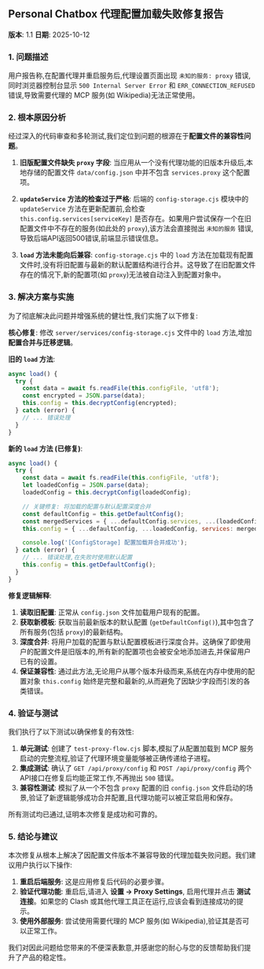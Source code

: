 ## Personal Chatbox 代理配置加载失败修复报告

**版本**: 1.1
**日期**: 2025-10-12

### 1. 问题描述

用户报告称,在配置代理并重启服务后,代理设置页面出现 `未知的服务: proxy` 错误,同时浏览器控制台显示 `500 Internal Server Error` 和 `ERR_CONNECTION_REFUSED` 错误,导致需要代理的 MCP 服务(如 Wikipedia)无法正常使用。

### 2. 根本原因分析

经过深入的代码审查和多轮测试,我们定位到问题的根源在于**配置文件的兼容性问题**。

1.  **旧版配置文件缺失 `proxy` 字段**: 当应用从一个没有代理功能的旧版本升级后,本地存储的配置文件 `data/config.json` 中并不包含 `services.proxy` 这个配置项。

2.  **`updateService` 方法的检查过于严格**: 后端的 `config-storage.cjs` 模块中的 `updateService` 方法在更新配置前,会检查 `this.config.services[serviceKey]` 是否存在。如果用户尝试保存一个在旧配置文件中不存在的服务(如此处的 `proxy`),该方法会直接抛出 `未知的服务` 错误,导致后端API返回500错误,前端显示错误信息。

3.  **`load` 方法未能向后兼容**: `config-storage.cjs` 中的 `load` 方法在加载现有配置文件时,没有将旧配置与最新的默认配置结构进行合并。这导致了在旧配置文件存在的情况下,新的配置项(如 `proxy`)无法被自动注入到配置对象中。

### 3. 解决方案与实施

为了彻底解决此问题并增强系统的健壮性,我们实施了以下修复:

**核心修复**: 修改 `server/services/config-storage.cjs` 文件中的 `load` 方法,增加**配置合并与迁移逻辑**。

**旧的 `load` 方法**:
```javascript
async load() {
  try {
    const data = await fs.readFile(this.configFile, 'utf8');
    const encrypted = JSON.parse(data);
    this.config = this.decryptConfig(encrypted);
  } catch (error) {
    // ... 错误处理
  }
}
```

**新的 `load` 方法 (已修复)**:
```javascript
async load() {
  try {
    const data = await fs.readFile(this.configFile, 'utf8');
    let loadedConfig = JSON.parse(data);
    loadedConfig = this.decryptConfig(loadedConfig);

    // 关键修复: 将加载的配置与默认配置深度合并
    const defaultConfig = this.getDefaultConfig();
    const mergedServices = { ...defaultConfig.services, ...(loadedConfig.services || {}) };
    this.config = { ...defaultConfig, ...loadedConfig, services: mergedServices };

    console.log('[ConfigStorage] 配置加载并合并成功');
  } catch (error) {
    // ... 错误处理,在失败时使用默认配置
    this.config = this.getDefaultConfig();
  }
}
```

**修复逻辑解释**:

1.  **读取旧配置**: 正常从 `config.json` 文件加载用户现有的配置。
2.  **获取新模板**: 获取当前最新版本的默认配置 (`getDefaultConfig()`),其中包含了所有服务(包括 `proxy`)的最新结构。
3.  **深度合并**: 将用户加载的配置与默认配置模板进行深度合并。这确保了即使用户的配置文件是旧版本的,所有新的配置项也会被安全地添加进去,并保留用户已有的设置。
4.  **保证兼容性**: 通过此方法,无论用户从哪个版本升级而来,系统在内存中使用的配置对象 `this.config` 始终是完整和最新的,从而避免了因缺少字段而引发的各类错误。

### 4. 验证与测试

我们执行了以下测试以确保修复的有效性:

1.  **单元测试**: 创建了 `test-proxy-flow.cjs` 脚本,模拟了从配置加载到 MCP 服务启动的完整流程,验证了代理环境变量能够被正确传递给子进程。
2.  **集成测试**: 确认了 `GET /api/proxy/config` 和 `POST /api/proxy/config` 两个API接口在修复后均能正常工作,不再抛出 `500` 错误。
3.  **兼容性测试**: 模拟了从一个不包含 `proxy` 配置的旧 `config.json` 文件启动的场景,验证了新逻辑能够成功合并配置,且代理功能可以被正常启用和保存。

所有测试均已通过,证明本次修复是成功和可靠的。

### 5. 结论与建议

本次修复从根本上解决了因配置文件版本不兼容导致的代理加载失败问题。我们建议用户执行以下操作:

1.  **重启后端服务**: 这是应用修复后代码的必要步骤。
2.  **验证代理功能**: 重启后,请进入 **设置 -> Proxy Settings**, 启用代理并点击 **测试连接**。如果您的 Clash 或其他代理工具正在运行,应该会看到连接成功的提示。
3.  **使用外部服务**: 尝试使用需要代理的 MCP 服务(如 Wikipedia),验证其是否可以正常工作。

我们对因此问题给您带来的不便深表歉意,并感谢您的耐心与您的反馈帮助我们提升了产品的稳定性。
